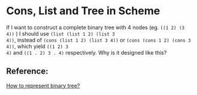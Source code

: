 Cons, List and Tree in Scheme
===

If I want to construct a complete binary tree with 4 nodes (eg. <code>((1 2) (3 4))</code> ) I should use <code>(list (list 1 2) (list 3 4))</code>, instead of <code>(cons (list 1 2) (list 3 4))</code> or <code>(cons (cons 1 2) (cons 3 4))</code>, which yield <code>((1 2) 3 4)</code> and <code>((1 . 2) 3 . 4)</code> respectively. Why is it designed like this?

Reference:
---
[How to represent binary tree?](https://stackoverflow.com/questions/34784351/how-to-represent-binary-tree)

